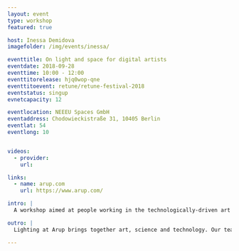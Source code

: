 ```yaml
---
layout: event
type: workshop
featured: true

host: Inessa Demidova
imagefolder: /img/events/inessa/

eventtitle: On light and space for digital artists
eventdate: 2018-09-28
eventtime: 10:00 - 12:00
eventtitorelease: hjq0wop-qne
eventtitoevent: retune/retune-festival-2018
eventstatus: singup
evnetcapacity: 12

eventlocation: NEEEU Spaces GmbH
eventaddress: Chodowieckistraße 31, 10405 Berlin
eventlat: 54
eventlong: 10


videos:
  - provider:
    url:

links:
  - name: arup.com
    url: https://www.arup.com/

intro: |
  A workshop aimed at people working in the technologically-driven art sphere focusing on improving the understanding of light, space and human perception of these.

outro: |
  Lighting at Arup brings together art, science and technology. Our team of designers create thoughtful, sustainable and award-winning concepts with light.

---
```

